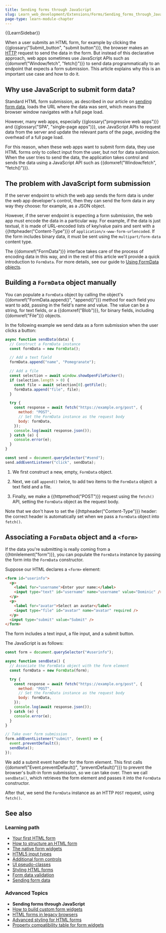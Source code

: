 ```yaml
---
title: Sending forms through JavaScript
slug: Learn_web_development/Extensions/Forms/Sending_forms_through_JavaScript
page-type: learn-module-chapter
---
```


{{LearnSidebar}}

When a user submits an HTML form, for example by clicking the {{glossary("Submit_button", "submit button")}}, the browser makes an [HTTP](/en-US/docs/Web/HTTP) request to send the data in the form. But instead of this declarative approach, web apps sometimes use JavaScript APIs such as {{domxref("Window/fetch", "fetch()")}} to send data programmatically to an endpoint that expects a form submission. This article explains why this is an important use case and how to do it.

## Why use JavaScript to submit form data?

Standard HTML form submission, as described in our article on [sending form data](/en-US/docs/Learn_web_development/Extensions/Forms/Sending_and_retrieving_form_data), loads the URL where the data was sent, which means the browser window navigates with a full page load.

However, many web apps, especially {{glossary("progressive web apps")}} and {{glossary("SPA", "single-page apps")}}, use JavaScript APIs to request data from the server and update the relevant parts of the page, avoiding the overhead of a full page load.

For this reason, when these web apps want to submit form data, they use HTML forms only to collect input from the user, but not for data submission. When the user tries to send the data, the application takes control and sends the data using a JavaScript API such as {{domxref("Window/fetch", "fetch()")}}.

## The problem with JavaScript form submission

If the server endpoint to which the web app sends the form data is under the web app developer's control, then they can send the form data in any way they choose: for example, as a JSON object.

However, if the server endpoint is expecting a form submission, the web app must encode the data in a particular way. For example, if the data is just textual, it is made of URL-encoded lists of key/value pairs and sent with a {{httpheader("Content-Type")}} of `application/x-www-form-urlencoded`. If the form includes binary data, it must be sent using the `multipart/form-data` content type.

The {{domxref("FormData")}} interface takes care of the process of encoding data in this way, and in the rest of this article we'll provide a quick introduction to `FormData`. For more details, see our guide to [Using FormData objects](/en-US/docs/Web/API/XMLHttpRequest_API/Using_FormData_Objects).

## Building a `FormData` object manually

You can populate a `FormData` object by calling the object's {{domxref("FormData.append()", "append()")}} method for each field you want to add, passing in the field's name and value. The value can be a string, for text fields, or a {{domxref("Blob")}}, for binary fields, including {{domxref("File")}} objects.

In the following example we send data as a form submission when the user clicks a button:

```js
async function sendData(data) {
  // Construct a FormData instance
  const formData = new FormData();

  // Add a text field
  formData.append("name", "Pomegranate");

  // Add a file
  const selection = await window.showOpenFilePicker();
  if (selection.length > 0) {
    const file = await selection[0].getFile();
    formData.append("file", file);
  }

  try {
    const response = await fetch("https://example.org/post", {
      method: "POST",
      // Set the FormData instance as the request body
      body: formData,
    });
    console.log(await response.json());
  } catch (e) {
    console.error(e);
  }
}

const send = document.querySelector("#send");
send.addEventListener("click", sendData);
```

1. We first construct a new, empty, `FormData` object.

2. Next, we call `append()` twice, to add two items to the `FormData` object: a text field and a file.

3. Finally, we make a {{httpmethod("POST")}} request using the `fetch()` API, setting the `FormData` object as the request body.

Note that we don't have to set the {{httpheader("Content-Type")}} header: the correct header is automatically set when we pass a `FormData` object into `fetch()`.

## Associating a `FormData` object and a `<form>`

If the data you're submitting is really coming from a {{htmlelement("form")}}, you can populate the `FormData` instance by passing the form into the `FormData` constructor.

Suppose our HTML declares a `<form>` element:

```html
<form id="userinfo">
  <p>
    <label for="username">Enter your name:</label>
    <input type="text" id="username" name="username" value="Dominic" />
  </p>
  <p>
    <label for="avatar">Select an avatar</label>
    <input type="file" id="avatar" name="avatar" required />
  </p>
  <input type="submit" value="Submit" />
</form>
```

The form includes a text input, a file input, and a submit button.

The JavaScript is as follows:

```js
const form = document.querySelector("#userinfo");

async function sendData() {
  // Associate the FormData object with the form element
  const formData = new FormData(form);

  try {
    const response = await fetch("https://example.org/post", {
      method: "POST",
      // Set the FormData instance as the request body
      body: formData,
    });
    console.log(await response.json());
  } catch (e) {
    console.error(e);
  }
}

// Take over form submission
form.addEventListener("submit", (event) => {
  event.preventDefault();
  sendData();
});
```

We add a submit event handler for the form element. This first calls {{domxref("Event.preventDefault()", "preventDefault()")}} to prevent the browser's built-in form submission, so we can take over. Then we call `sendData()`, which retrieves the form element and passes it into the `FormData` constructor.

After that, we send the `FormData` instance as an HTTP `POST` request, using `fetch()`.

## See also

### Learning path

- [Your first HTML form](/en-US/docs/Learn_web_development/Extensions/Forms/Your_first_form)
- [How to structure an HTML form](/en-US/docs/Learn_web_development/Extensions/Forms/How_to_structure_a_web_form)
- [The native form widgets](/en-US/docs/Learn_web_development/Extensions/Forms/Basic_native_form_controls)
- [HTML5 input types](/en-US/docs/Learn_web_development/Extensions/Forms/HTML5_input_types)
- [Additional form controls](/en-US/docs/Learn_web_development/Extensions/Forms/Other_form_controls)
- [UI pseudo-classes](/en-US/docs/Learn_web_development/Extensions/Forms/UI_pseudo-classes)
- [Styling HTML forms](/en-US/docs/Learn_web_development/Extensions/Forms/Styling_web_forms)
- [Form data validation](/en-US/docs/Learn_web_development/Extensions/Forms/Form_validation)
- [Sending form data](/en-US/docs/Learn_web_development/Extensions/Forms/Sending_and_retrieving_form_data)

### Advanced Topics

- **Sending forms through JavaScript**
- [How to build custom form widgets](/en-US/docs/Learn_web_development/Extensions/Forms/How_to_build_custom_form_controls)
- [HTML forms in legacy browsers](/en-US/docs/Learn_web_development/Extensions/Forms/HTML_forms_in_legacy_browsers)
- [Advanced styling for HTML forms](/en-US/docs/Learn_web_development/Extensions/Forms/Advanced_form_styling)
- [Property compatibility table for form widgets](/en-US/docs/Learn_web_development/Extensions/Forms/Property_compatibility_table_for_form_controls)
